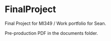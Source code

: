 # FinalProject
Final Project for MI349 / Work portfolio for Sean.

Pre-production PDF in the documents folder.

